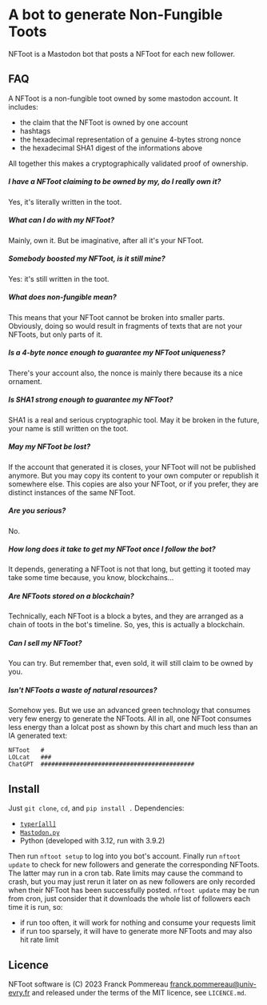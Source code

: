 # A bot to generate Non-Fungible Toots

NFToot is a Mastodon bot that posts a NFToot for each new follower.

## FAQ

A NFToot is a non-fungible toot owned by some mastodon account.
It includes:
 - the claim that the NFToot is owned by one account
 - hashtags
 - the hexadecimal representation of a genuine 4-bytes strong nonce
 - the hexadecimal SHA1 digest of the informations above

All together this makes a cryptographically validated proof of ownership.

##### I have a NFToot claiming to be owned by my, do I really own it?

Yes, it's literally written in the toot.

##### What can I do with my NFToot?
 
Mainly, own it.
But be imaginative, after all it's your NFToot.

##### Somebody boosted my NFToot, is it still mine?
  
Yes: it's still written in the toot.

##### What does non-fungible mean?

This means that your NFToot cannot be broken into smaller parts.
Obviously, doing so would result in fragments of texts that are not your NFToots, but only parts of it.

##### Is a 4-byte nonce enough to guarantee my NFToot uniqueness?

There's your account also, the nonce is mainly there because its a nice ornament.

##### Is SHA1 strong enough to guarantee my NFToot?

SHA1 is a real and serious cryptographic tool.
May it be broken in the future, your name is still written on the toot.

##### May my NFToot be lost?

If the account that generated it is closes, your NFToot will not be published anymore.
But you may copy its content to your own computer or republish it somewhere else.
This copies are also your NFToot, or if you prefer, they are distinct instances of the same NFToot.

##### Are you serious?

No.

##### How long does it take to get my NFToot once I follow the bot?

It depends, generating a NFToot is not that long, but getting it tooted may take some time because, you know, blockchains...

##### Are NFToots stored on a blockchain?

Technically, each NFToot is a block a bytes, and they are arranged as a chain of toots in the bot's timeline.
So, yes, this is actually a blockchain.

##### Can I sell my NFToot?

You can try.
But remember that, even sold, it will still claim to be owned by you.

##### Isn't NFToots a waste of natural resources?

Somehow yes.
But we use an advanced green technology that consumes very few energy to generate the NFToots.
All in all, one NFToot consumes less energy than a lolcat post as shown by this chart and much less than an IA generated text:

```
NFToot   #
LOLcat   ###
ChatGPT  ###########################################
```

## Install

Just `git clone`, `cd`, and `pip install .`
Dependencies:
 - [`typer[all]`](https://typer.tiangolo.com/)
 - [`Mastodon.py`](https://github.com/halcy/Mastodon.py)
 - Python (developed with 3.12, run with 3.9.2)

Then run `nftoot setup` to log into you bot's account.
Finally run `nftoot update` to check for new followers and generate the corresponding NFToots.
The latter may run in a cron tab.
Rate limits may cause the command to crash, but you may just rerun it later on as new followers are only recorded when their NFToot has been successfully posted.
`nftoot update` may be run from cron, just consider that it downloads the whole list of followers each time it is run, so:
 - if run too often, it will work for nothing and consume your requests limit
 - if run too sparsely, it will have to generate more NFToots and may also hit rate limit

## Licence

NFToot software is (C) 2023 Franck Pommereau <franck.pommereau@univ-evry.fr> and released under the terms of the MIT licence, see `LICENCE.md`.
